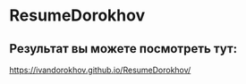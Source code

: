 # ResumeDorokhov
## Результат вы можете посмотреть тут:
https://ivandorokhov.github.io/ResumeDorokhov/
